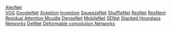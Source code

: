 [AlexNet](https://papers.nips.cc/paper/2012/file/c399862d3b9d6b76c8436e924a68c45b-Paper.pdf)  
[VGG]()
[GoogleNet]()
[Xception]()
[Inception]()
[SqueezeNet]()
[ShuffleNet]()
[ResNet]()
[ResNext]()
[Residual Attention Moudle]()
[DenseNet]()
[MobileNet]()
[SENet]()
[Stacked Hourglass Networks]()
[DetNet]()
[Deformable convolution Networks]()
